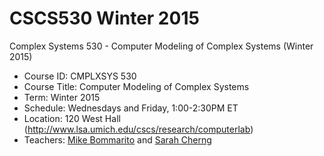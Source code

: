 CSCS530 Winter 2015
==============
Complex Systems 530 - Computer Modeling of Complex Systems (Winter 2015)

  * Course ID: CMPLXSYS 530
  * Course Title: Computer Modeling of Complex Systems
  * Term: Winter 2015
  * Schedule: Wednesdays and Friday, 1:00-2:30PM ET
  * Location: 120 West Hall (http://www.lsa.umich.edu/cscs/research/computerlab)
  * Teachers: [Mike Bommarito](linkedin.com/in/bommarito) and [Sarah Cherng](https://www.linkedin.com/pub/sarah-cherng/35/1b7/316)
